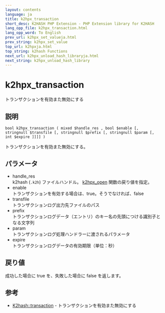 ```yaml
---
layout: contents
language: ja
title: k2hpx_transaction
short_desc: K2HASH PHP Extension - PHP Extension library for K2HASH
lang_opp_file: k2hpx_transaction.html
lang_opp_word: To English
prev_url: k2hpx_set_valueja.html
prev_string: k2hpx_set_value
top_url: k2hpxja.html
top_string: k2hash Functions
next_url: k2hpx_unload_hash_libraryja.html
next_string: k2hpx_unload_hash_library
---
```


# k2hpx_transaction
トランザクションを有効また無効にする

## 説明

```
bool k2hpx_transaction ( mixed $handle_res , bool $enable [, stringnull $transfile [, stringnull $prefix [, stringnull $param [, int $expire ]]]] )
```

トランザクションを有効また無効にする。 

## パラメータ
- handle_res  
k2hash (`.k2h`) ファイルハンドル。 [k2hpx_open](k2hpx_openja.html) 関数の戻り値を指定。
- enable  
トランザクションを有効する場合は、true。そうでなければ、false
- transfile  
トランザクションログ出力先ファイルのパス
- prefix  
トランザクションログデータ（エントリ）のキー名の先頭につける識別子となる文字列
- param  
トランザクションログ処理ハンドラーに渡されるパラメータ
- expire  
トランザクションログデータの有効期限（単位：秒）

## 戻り値
成功した場合に true を、失敗した場合に false を返します。 

## 参考
- [K2hash::transaction](k2h_transactionja.html) - トランザクションを有効また無効にする
